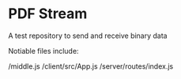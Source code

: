 # PDF Stream

A test repository to send and receive binary data

Notiable files include:

/middle.js
/client/src/App.js
/server/routes/index.js